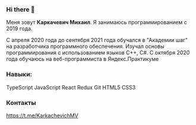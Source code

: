 ### Hi there 👋
Меня зовут **Каркачевич Михаил**. Я занимаюсь программированием с 2019 года. 

С апреля 2020 года до сентября 2021 года обучался в "Академии шаг"
на разработчика программного обеспечения. Изучал основы программирования 
с использованием языков С++, С#.
С октября 2020 года обучаюсь на веб-программиста в Яндекс.Практикуме

### Навыки: 
TypeScript JavaScript React Redux Git HTML5 CSS3  

### Контакты
https://t.me/KarkachevichMV

